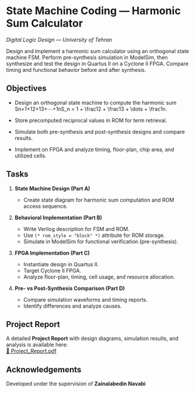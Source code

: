 ﻿# State Machine Coding — Harmonic Sum Calculator

_Digital Logic Design — University of Tehran_

Design and implement a harmonic sum calculator using an orthogonal state machine FSM. Perform pre-synthesis simulation in ModelSim, then synthesize and test the design in Quartus II on a Cyclone II FPGA. Compare timing and functional behavior before and after synthesis.

## Objectives

-   Design an orthogonal state machine to compute the harmonic sum Sn=1+12+13+⋯+1nS_n = 1 + \frac12 + \frac13 + \dots + \frac1n.
    
-   Store precomputed reciprocal values in ROM for term retrieval.
    
-   Simulate both pre-synthesis and post-synthesis designs and compare results.
    
-   Implement on FPGA and analyze timing, floor-plan, chip area, and utilized cells.
    

## Tasks

1.  **State Machine Design (Part A)**
    -   Create state diagram for harmonic sum computation and ROM access sequence.
        
2.  **Behavioral Implementation (Part B)**
    -   Write Verilog description for FSM and ROM.
    -   Use `(* rom_style = "block" *)` attribute for ROM storage.
    -   Simulate in ModelSim for functional verification (pre-synthesis).
        
3.  **FPGA Implementation (Part C)**
    -   Instantiate design in Quartus II.
    -   Target Cyclone II FPGA.
    -   Analyze floor-plan, timing, cell usage, and resource allocation.
        
4.  **Pre- vs Post-Synthesis Comparison (Part D)**
    -   Compare simulation waveforms and timing reports.  
    -   Identify differences and analyze causes.
        

## Project Report

A detailed **Project Report** with design diagrams, simulation results, and analysis is available here:  
[📄 Project_Report.pdf](https://chatgpt.com/c/CA4_Project_Report.pdf)

## Acknowledgements

Developed under the supervision of **Zainalabedin Navabi**

